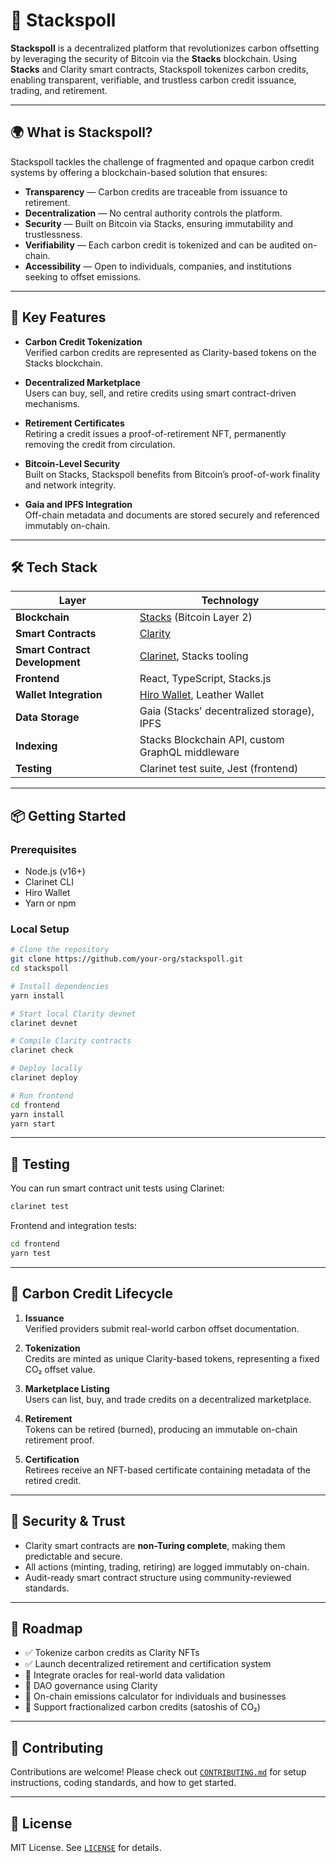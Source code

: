 # 🌱 Stackspoll

**Stackspoll** is a decentralized platform that revolutionizes carbon offsetting by leveraging the security of Bitcoin via the **Stacks** blockchain. Using **Stacks** and Clarity smart contracts, Stackspoll tokenizes carbon credits, enabling transparent, verifiable, and trustless carbon credit issuance, trading, and retirement.

---

## 🌍 What is Stackspoll?

Stackspoll tackles the challenge of fragmented and opaque carbon credit systems by offering a blockchain-based solution that ensures:

- **Transparency** — Carbon credits are traceable from issuance to retirement.
- **Decentralization** — No central authority controls the platform.
- **Security** — Built on Bitcoin via Stacks, ensuring immutability and trustlessness.
- **Verifiability** — Each carbon credit is tokenized and can be audited on-chain.
- **Accessibility** — Open to individuals, companies, and institutions seeking to offset emissions.

---

## 🚀 Key Features

- **Carbon Credit Tokenization**  
  Verified carbon credits are represented as Clarity-based tokens on the Stacks blockchain.

- **Decentralized Marketplace**  
  Users can buy, sell, and retire credits using smart contract-driven mechanisms.

- **Retirement Certificates**  
  Retiring a credit issues a proof-of-retirement NFT, permanently removing the credit from circulation.

- **Bitcoin-Level Security**  
  Built on Stacks, Stackspoll benefits from Bitcoin’s proof-of-work finality and network integrity.

- **Gaia and IPFS Integration**  
  Off-chain metadata and documents are stored securely and referenced immutably on-chain.

---

## 🛠 Tech Stack

| Layer | Technology |
|-------|------------|
| **Blockchain** | [Stacks](https://stacks.co) (Bitcoin Layer 2) |
| **Smart Contracts** | [Clarity](https://clarity-lang.org) |
| **Smart Contract Development** | [Clarinet](https://github.com/hirosystems/clarinet), Stacks tooling |
| **Frontend** | React, TypeScript, Stacks.js |
| **Wallet Integration** | [Hiro Wallet](https://www.hiro.so/wallet), Leather Wallet |
| **Data Storage** | Gaia (Stacks' decentralized storage), IPFS |
| **Indexing** | Stacks Blockchain API, custom GraphQL middleware |
| **Testing** | Clarinet test suite, Jest (frontend) |

---

## 📦 Getting Started

### Prerequisites

- Node.js (v16+)
- Clarinet CLI
- Hiro Wallet
- Yarn or npm

### Local Setup

```bash
# Clone the repository
git clone https://github.com/your-org/stackspoll.git
cd stackspoll

# Install dependencies
yarn install

# Start local Clarity devnet
clarinet devnet

# Compile Clarity contracts
clarinet check

# Deploy locally
clarinet deploy

# Run frontend
cd frontend
yarn install
yarn start
```

---

## 🧪 Testing

You can run smart contract unit tests using Clarinet:

```bash
clarinet test
```

Frontend and integration tests:

```bash
cd frontend
yarn test
```

---

## 🔄 Carbon Credit Lifecycle

1. **Issuance**  
   Verified providers submit real-world carbon offset documentation.

2. **Tokenization**  
   Credits are minted as unique Clarity-based tokens, representing a fixed CO₂ offset value.

3. **Marketplace Listing**  
   Users can list, buy, and trade credits on a decentralized marketplace.

4. **Retirement**  
   Tokens can be retired (burned), producing an immutable on-chain retirement proof.

5. **Certification**  
   Retirees receive an NFT-based certificate containing metadata of the retired credit.

---

## 🔐 Security & Trust

- Clarity smart contracts are **non-Turing complete**, making them predictable and secure.
- All actions (minting, trading, retiring) are logged immutably on-chain.
- Audit-ready smart contract structure using community-reviewed standards.

---

## 🧭 Roadmap

- ✅ Tokenize carbon credits as Clarity NFTs  
- ✅ Launch decentralized retirement and certification system  
- 🔄 Integrate oracles for real-world data validation  
- 🔄 DAO governance using Clarity  
- 🔄 On-chain emissions calculator for individuals and businesses  
- 🔄 Support fractionalized carbon credits (satoshis of CO₂)

---

## 🤝 Contributing

Contributions are welcome! Please check out [`CONTRIBUTING.md`](CONTRIBUTING.md) for setup instructions, coding standards, and how to get started.

---

## 📄 License

MIT License. See [`LICENSE`](LICENSE) for details.
